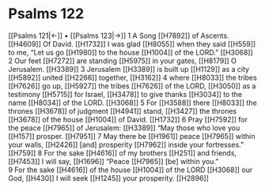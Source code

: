 # Psalms 122
[[Psalms 121|←]] • [[Psalms 123|→]]
1 A Song [[H7892]] of Ascents. [[H4609]] Of David. [[H1732]] I was glad [[H8055]] when they said [[H559]] to me,  “Let us go [[H1980]] to the house [[H1004]] of the LORD.” [[H3068]] 
2 Our feet [[H7272]] are standing [[H5975]] in your gates, [[H8179]] O Jerusalem. [[H3389]] 
3 Jerusalem [[H3389]] is built up [[H1129]] as a city [[H5892]] united [[H2266]] together, [[H3162]] 
4 where [[H8033]] the tribes [[H7626]] go up, [[H5927]] the tribes [[H7626]] of the LORD, [[H3050]] as a testimony [[H5715]] for Israel, [[H3478]] to give thanks [[H3034]] to the name [[H8034]] of the LORD. [[H3068]] 
5 For [[H3588]] there [[H8033]] the thrones [[H3678]] of judgment [[H4941]] stand, [[H3427]] the thrones [[H3678]] of the house [[H1004]] of David. [[H1732]] 
6 Pray [[H7592]] for the peace [[H7965]] of Jerusalem: [[H3389]] “May those who love you [[H157]] prosper. [[H7951]] 
7 May there be [[H1961]] peace [[H7965]] within your walls, [[H2426]] [and] prosperity [[H7962]] inside your fortresses.” [[H759]] 
8 For the sake [[H4616]] of my brothers [[H251]] and friends, [[H7453]] I will say, [[H1696]] “Peace [[H7965]] [be] within you.”  
9 For the sake [[H4616]] of the house [[H1004]] of the LORD [[H3068]] our God, [[H430]] I will seek [[H1245]] your prosperity. [[H2896]] 
